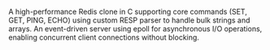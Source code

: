 A high-performance Redis clone in C supporting core commands (SET, GET, PING, ECHO) using custom RESP parser to handle bulk strings and arrays.
An event-driven server using epoll for asynchronous I/O operations, enabling concurrent client connections without blocking.
